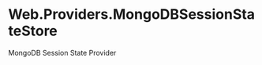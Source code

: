 Web.Providers.MongoDBSessionStateStore
======================================

MongoDB Session State Provider
